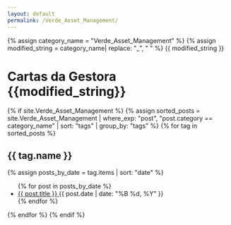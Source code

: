```yaml
---
layout: default
permalink: /Verde_Asset_Management/
---
```


{% assign category_name = "Verde_Asset_Management" %}
{% assign modified_string = category_name| replace: "_", " " %}
{{ modified_string }}
<h1>Cartas da Gestora {{modified_string}}</h1>
{% if site.Verde_Asset_Management %}
{% assign sorted_posts = site.Verde_Asset_Management | where_exp: "post", "post.category == category_name" | sort: "tags" | group_by: "tags" %}
{% for tag in sorted_posts %}
<h2>{{ tag.name }}</h2>
{% assign posts_by_date = tag.items | sort: "date" %}
<ul>
{% for post in posts_by_date %}
<li><a href="{{ post.url | relative_url }}">{{ post.title }} </a><span>{{ post.date | date: "%B %d, %Y" }}</span></li>
{% endfor %}
</ul>
{% endfor %}
{% endif %}
